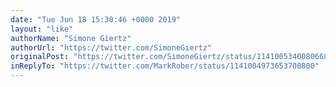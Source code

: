 ```yaml
---
date: "Tue Jun 18 15:30:46 +0000 2019"
layout: "like"
authorName: "Simone Giertz"
authorUrl: "https://twitter.com/SimoneGiertz"
originalPost: "https://twitter.com/SimoneGiertz/status/1141005340080668673"
inReplyTo: "https://twitter.com/MarkRober/status/1141004973653708800"
---
```

